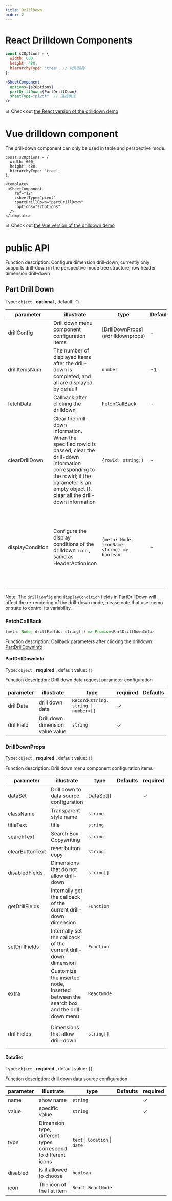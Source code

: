 ```yaml
---
title: DrillDown
order: 2
---
```


# React Drilldown Components

```jsx
const s2Options = {
  width: 600,
  height: 480,
  hierarchyType: 'tree', // 树形结构
};

<SheetComponent
  options={s2Options}
  partDrillDown={PartDrillDown}
  sheetType="pivot"  // 透视模式
/>
```

​📊 Check out [the React version of the drilldown demo](/examples/react-component/drill-dwon#for-pivot)

# Vue drilldown component

The drill-down component can only be used in table and perspective mode.

```vue
const s2Options = {
  width: 600,
  height: 480,
  hierarchyType: 'tree',
};

<template>
 <SheetComponent
    ref="s2"
    :sheetType="pivot"
    :partDrillDown="partDrillDown"
    :options="s2Options"
  />
</template>
```

​📊 Check out [the Vue version of the drilldown demo](https://codesandbox.io/s/vue-drilldown-demo-8p1lmv?file=/src/App.vue:6385-6396)

# public API

Function description: Configure dimension drill-down, currently only supports drill-down in the perspective mode tree structure, row header dimension drill-down

## Part Drill Down

Type: `object` , **optional** , default: `{}`

| parameter        | illustrate                                                                                                                                                                                                      | type                                        | Defaults | required | Remark                                        | Version                                                                                     |
| ---------------- | --------------------------------------------------------------------------------------------------------------------------------------------------------------------------------------------------------------- | ------------------------------------------- | -------- | -------- | --------------------------------------------- | ------------------------------------------------------------------------------------------- |
| drillConfig      | Drill down menu component configuration items                                                                                                                                                                   | \[DrillDownProps] (#drilldownprops)         | -        | ✓        |                                               |                                                                                             |
| drillItemsNum    | The number of displayed items after the drill-down is completed, and all are displayed by default                                                                                                               | `number`                                    | -1       |          |                                               |                                                                                             |
| fetchData        | Callback after clicking the drilldown                                                                                                                                                                           | [FetchCallBack](#fetchcallback)             | -        | ✓        |                                               |                                                                                             |
| clearDrillDown   | Clear the drill-down information. When the specified rowId is passed, clear the drill-down information corresponding to the rowId; if the parameter is an empty object {}, clear all the drill-down information | `{rowId: string;}`                          | -        |          | Only `React` components support this property |                                                                                             |
| displayCondition | Configure the display conditions of the drilldown `icon` , same as HeaderActionIcon                                                                                                                             | `(meta: Node, iconName: string) => boolean` | -        |          | Only `React` components support this property | `1.26.0` returns the `iconName` and presses a single icon to control the display and hiding |

Note: The `drillConfig` and `displayCondition` fields in PartDrillDown will affect the re-rendering of the drill-down mode, please note that use memo or state to control its variability.

### FetchCallBack

```js
(meta: Node, drillFields: string[]) => Promise<PartDrillDownInfo>
```

Function description: Callback parameters after clicking the drilldown: [PartDrillDownInfo](#partdrilldowninfo)

#### PartDrillDownInfo

Type: `object` , **required** , default value: `{}`

Function description: Drill down data request parameter configuration

| parameter  | illustrate                       | type                                 | required | Defaults |
| ---------- | -------------------------------- | ------------------------------------ | -------- | -------- |
| drillData  | drill down data                  | `Record<string, string \| number>[]` | ✓        |          |
| drillField | Drill down dimension value value | `string`                             | ✓        |          |

### DrillDownProps

Type: `object` , **required** , default value: `{}`

Function description: Drill down menu component configuration items

| parameter       | illustrate                                                                           | type                    | Defaults | required | Remark                                        |
| --------------- | ------------------------------------------------------------------------------------ | ----------------------- | -------- | -------- | --------------------------------------------- |
| dataSet         | Drill down to data source configuration                                              | [DataSet\[\]](#dataset) |          | ✓        |                                               |
| className       | Transparent style name                                                               | `string`                |          |          |                                               |
| titleText       | title                                                                                | `string`                |          |          |                                               |
| searchText      | Search Box Copywriting                                                               | `string`                |          |          |                                               |
| clearButtonText | reset button copy                                                                    | `string`                |          |          |                                               |
| disabledFields  | Dimensions that do not allow drill-down                                              | `string[]`              |          |          |                                               |
| getDrillFields  | Internally get the callback of the current drill-down dimension                      | `Function`              |          |          |                                               |
| setDrillFields  | Internally set the callback of the current drill-down dimension                      | `Function`              |          |          |                                               |
| extra           | Customize the inserted node, inserted between the search box and the drill-down menu | `ReactNode`             |          |          | Only `React` components support this property |
| drillFields     | Dimensions that allow drill-down                                                     | `string[]`              |          |          | Only `React` components support this property |

#### DataSet

Type: `object` , **required** , default value: `{}`

Function description: drill down data source configuration

| parameter | illustrate                                                    | type                           | Defaults | required |
| --------- | ------------------------------------------------------------- | ------------------------------ | -------- | -------- |
| name      | show name                                                     | `string`                       |          | ✓        |
| value     | specific value                                                | `string`                       |          | ✓        |
| type      | Dimension type, different types correspond to different icons | `text` \| `location` \| `date` |          |          |
| disabled  | Is it allowed to choose                                       | `boolean`                      |          |          |
| icon      | The icon of the list item                                     | `React.ReactNode`              |          |          |
